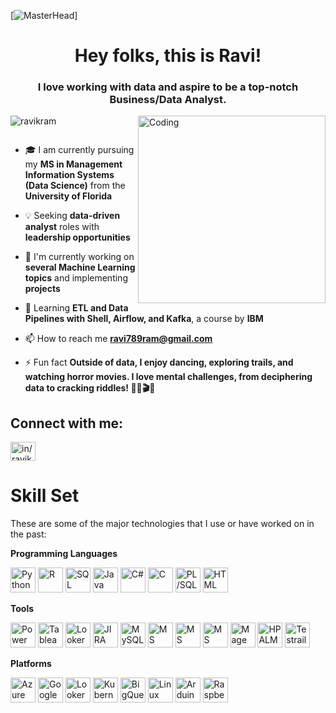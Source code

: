 [![MasterHead](https://as2.ftcdn.net/v2/jpg/03/82/45/83/1000_F_382458315_QiqikFoQwkMxaSRTRqlwcxbbVOFV9F6Q.jpg)]
<h1 align="center">Hey folks, this is Ravi!</h1>
<h3 align="center">I love working with data and aspire to be a top-notch Business/Data Analyst.</h3>
<img align="right" alt="Coding" width="300" src="https://miro.medium.com/v2/resize:fit:679/1*YCrp0Z8mAOe2IUV9XmlEDw.gif">

<p align="left"> <img src="https://komarev.com/ghpvc/?username=ravikram&label=Profile%20views&color=0e75b6&style=flat" alt="ravikram" /> </p>

<p align="left"> <a href="https://twitter.com/" target="blank"><img src="https://img.shields.io/twitter/follow/?logo=twitter&style=for-the-badge" alt="" /></a> </p>

- 🎓 I am currently pursuing my **MS in Management Information Systems (Data Science)** from the **University of Florida**

- 💡 Seeking **data-driven analyst** roles with **leadership opportunities**

- 🔭 I'm currently working on **several Machine Learning topics** and implementing **projects**

- 📝 Learning **ETL and Data Pipelines with Shell, Airflow, and Kafka**, a course by **IBM**

- 📫 How to reach me **ravi789ram@gmail.com**

- ⚡ Fun fact **Outside of data, I enjoy dancing, exploring trails, and watching horror movies. I love mental challenges, from deciphering data to cracking riddles! 🕵️‍♂️🎬💃**

<h2 align="left">Connect with me:</h2>
<p align="left">
<a href="https://linkedin.com/in/in/ravikumarram/" target="blank"><img align="center" src="https://raw.githubusercontent.com/rahuldkjain/github-profile-readme-generator/master/src/images/icons/Social/linked-in-alt.svg" alt="in/ravikumarram/" height="30" width="40" /></a>
</p>

<h1 align="left">Skill Set</h1>
These are some of the major technologies that I use or have worked on in the past:<br/>

**Programming Languages**

<img title="Python" alt="Python" width="40px" src="https://user-images.githubusercontent.com/91396776/186719336-71bf71be-3585-4062-9a79-050fb82ab498.png"> <img title="R" alt="R" width="40px" src="https://user-images.githubusercontent.com/91396776/186719421-663e06c5-f914-4a84-a948-c78c14632f48.png"> <img title="SQL" alt="SQL" width="40px" src="https://db.cs.uni-tuebingen.de/teaching/ws2223/sql-is-a-programming-language/logo.svg"> <img title="Java" alt="Java" width="40px" src="https://upload.wikimedia.org/wikipedia/en/thumb/3/30/Java_programming_language_logo.svg/1200px-Java_programming_language_logo.svg.png"> <img title="C#" alt="C#" width="40px" src="https://upload.wikimedia.org/wikipedia/commons/4/4f/Csharp_Logo.png"> <img title="C" alt="C" width="40px" src="https://upload.wikimedia.org/wikipedia/commons/thumb/1/18/C_Programming_Language.svg/695px-C_Programming_Language.svg.png"> <img title="PL/SQL" alt="PL/SQL" width="40px" src="https://encrypted-tbn0.gstatic.com/images?q=tbn:ANd9GcS4UX9erUgEzCGJ3fXlpCWru4sy3iTIuULcnHkUZkbv1lrI1ERMNZF-6xHlrEwdvrC5KFA&usqp=CAU"> <img title="HTML" alt="HTML" width="40px" src="https://cdn0.iconfinder.com/data/icons/long-shadow-web-icons/512/html-512.png">

**Tools**

<img title="Power BI" alt="Power BI" width="40px" src="https://upload.wikimedia.org/wikipedia/commons/thumb/c/cf/New_Power_BI_Logo.svg/1024px-New_Power_BI_Logo.svg.png"> <img title="Tableau" alt="Tableau" width="40px" src="https://encrypted-tbn0.gstatic.com/images?q=tbn:ANd9GcR-SLOINiGR0VUyFKAbSkA9bWLwtHlFkD40yA&usqp=CAU"> <img title="Looker Studio" alt="Looker Studio" width="40px" src="https://new.growketing.com/wp-content/uploads/2022/10/70-Lanzamiento-Looker-Studio.jpg"> <img title="JIRA" alt="JIRA" width="40px" src="https://upload.wikimedia.org/wikipedia/commons/thumb/8/8a/Jira_Logo.svg/2560px-Jira_Logo.svg.png"> <img title="MySQL" alt="MySQL" width="40px" src="https://upload.wikimedia.org/wikipedia/labs/8/8e/Mysql_logo.png"> <img title="MS Excel" alt="MS Excel" width="40px" src="https://upload.wikimedia.org/wikipedia/commons/thumb/3/34/Microsoft_Office_Excel_%282019%E2%80%93present%29.svg/1101px-Microsoft_Office_Excel_%282019%E2%80%93present%29.svg.png"> <img title="MS PowerPoint" alt="MS PowerPoint" width="40px" src="https://upload.wikimedia.org/wikipedia/commons/thumb/0/0d/Microsoft_Office_PowerPoint_%282019%E2%80%93present%29.svg/512px-Microsoft_Office_PowerPoint_%282019%E2%80%93present%29.svg.png"> <img title="MS Office" alt="MS Office" width="40px" src="https://download.logo.wine/logo/Microsoft_Office/Microsoft_Office-Logo.wine.png"> <img title="Mage" alt="Mage" width="40px" src="https://mma.prnewswire.com/media/1663535/mage.jpg?p=facebook"> <img title="HP ALM" alt="HP ALM" width="40px" src="https://rossoneill.ca/wp-content/uploads/2018/05/hp-alm.png"> <img title="Testrail" alt="Testrail" width="40px" src="https://media.gurock.com/gk-media/logos/TestRail%20Logo%20Square.svg">

**Platforms**

<img title="Azure DevOps" alt="Azure DevOps" width="40px" src="https://miro.medium.com/v2/resize:fit:800/1*Ome-oSxDNx7mQxJFZJ-NJg.png"> <img title="Google Cloud Platform" alt="Google Cloud Platform" width="40px" src="https://pendulum-it.com/wp-content/uploads/2020/05/Google-Cloud-Platform-GCP-logo.png"> <img title="Looker" alt="Looker" width="40px" src="https://yt3.googleusercontent.com/LOZkE0MRiP1wQ6cLJILM6-0NmEcmfXumwEIWBNXOe8TQyiwADl20MW0u6oEa2HFr80LH736N=s900-c-k-c0x00ffffff-no-rj"> <img title="Kubernetes (GKE)" alt="Kubernetes (GKE)" width="40px" src="https://1000logos.net/wp-content/uploads/2022/07/Kubernetes-Logo.jpg"> <img title="BigQuery" alt="BigQuery" width="40px" src="https://cxl.com/wp-content/uploads/2019/10/google-bigquery-logo-1.png"> <img title="Linux" alt="Linux" width="40px" src="https://1000logos.net/wp-content/uploads/2017/03/Symbol-Linux.jpg"> <img title="Arduino" alt="Arduino" width="40px" src="https://upload.wikimedia.org/wikipedia/commons/thumb/8/87/Arduino_Logo.svg/1280px-Arduino_Logo.svg.png"> <img title="Raspberry Pi" alt="Raspberry Pi" width="40px" src="https://image.spreadshirtmedia.com/image-server/v1/mp/products/T1459A839PA3861PT28D1007213099W9644H10000/views/1,width=1200,height=630,appearanceId=839,backgroundColor=F2F2F2/raspberrypi-logo-sticker.jpg">
